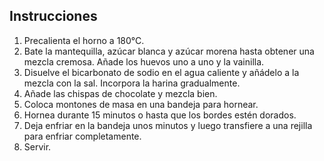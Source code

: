 ## Instrucciones 

1. Precalienta el horno a 180°C.
2. Bate la mantequilla, azúcar blanca y azúcar morena hasta obtener una mezcla cremosa. Añade los huevos uno a uno y la vainilla.
3. Disuelve el bicarbonato de sodio en el agua caliente y añádelo a la mezcla con la sal. Incorpora la harina gradualmente.
4. Añade las chispas de chocolate y mezcla bien.
5. Coloca montones de masa en una bandeja para hornear.
6. Hornea durante 15 minutos o hasta que los bordes estén dorados.
7. Deja enfriar en la bandeja unos minutos y luego transfiere a una rejilla para enfriar completamente.
8. Servir.
